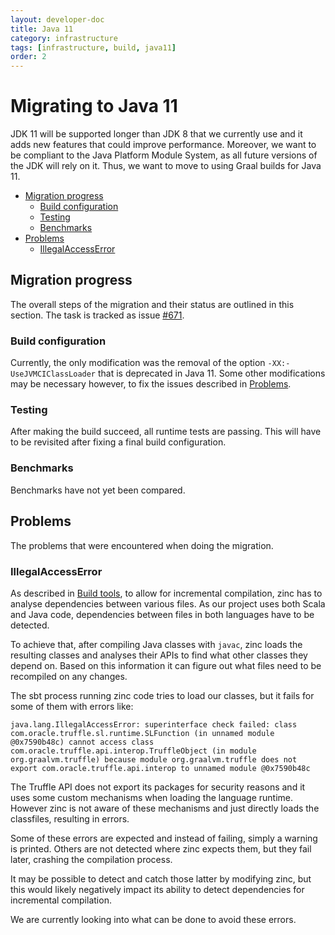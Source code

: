 ```yaml
---
layout: developer-doc
title: Java 11
category: infrastructure
tags: [infrastructure, build, java11]
order: 2
---
```


# Migrating to Java 11
JDK 11 will be supported longer than JDK 8 that we currently use and it adds new
features that could improve performance. Moreover, we want to be compliant to
the Java Platform Module System, as all future versions of the JDK will rely on
it. Thus, we want to move to using Graal builds for Java 11.

<!-- MarkdownTOC levels="2,3" autolink="true" -->

- [Migration progress](#migration-progress)
  - [Build configuration](#build-configuration)
  - [Testing](#testing)
  - [Benchmarks](#benchmarks)
- [Problems](#problems)
  - [IllegalAccessError](#illegalaccesserror)

<!-- /MarkdownTOC -->

## Migration progress
The overall steps of the migration and their status are outlined in this
section. The task is tracked as issue
[#671](https://github.com/luna/enso/issues/671).

### Build configuration
Currently, the only modification was the removal of the option
`-XX:-UseJVMCIClassLoader` that is deprecated in Java 11. Some other
modifications may be necessary however, to fix the issues described in
[Problems](#problems).

### Testing
After making the build succeed, all runtime tests are passing.
This will have to be revisited after fixing a final build configuration.

### Benchmarks
Benchmarks have not yet been compared.

## Problems
The problems that were encountered when doing the migration.

### IllegalAccessError
As described in [Build tools](sbt.md#incremental-compilation), to allow for
incremental compilation, zinc has to analyse dependencies between various files.
As our project uses both Scala and Java code, dependencies between files in both
languages have to be detected.

To achieve that, after compiling Java classes with `javac`, zinc loads the
resulting classes and analyses their APIs to find what other classes they depend
on. Based on this information it can figure out what files need to be recompiled
on any changes.

The sbt process running zinc code tries to load our classes, but it fails for
some of them with errors like:

```
java.lang.IllegalAccessError: superinterface check failed: class com.oracle.truffle.sl.runtime.SLFunction (in unnamed module @0x7590b48c) cannot access class com.oracle.truffle.api.interop.TruffleObject (in module org.graalvm.truffle) because module org.graalvm.truffle does not export com.oracle.truffle.api.interop to unnamed module @0x7590b48c
```

The Truffle API does not export its packages for security reasons and it uses
some custom mechanisms when loading the language runtime. However zinc is not
aware of these mechanisms and just directly loads the classfiles, resulting in
errors.

Some of these errors are expected and instead of failing, simply a warning is
printed. Others are not detected where zinc expects them, but they fail later,
crashing the compilation process.

It may be possible to detect and catch those latter by modifying zinc, but this
would likely negatively impact its ability to detect dependencies for
incremental compilation.

We are currently looking into what can be done to avoid these errors.